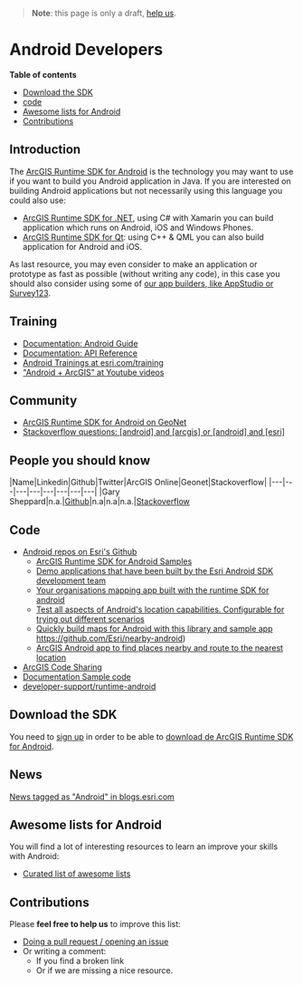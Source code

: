 > **Note**: this page is only a draft, [help us](#contributions).

# Android Developers
<!-- START doctoc generated TOC please keep comment here to allow auto update -->
<!-- DON'T EDIT THIS SECTION, INSTEAD RE-RUN doctoc TO UPDATE -->
**Table of contents**

- [Download the SDK](#download-the-sdk)
- [code](#code)
- [Awesome lists for Android](#awesome-lists-for-android)
- [Contributions](#contributions)

<!-- END doctoc generated TOC please keep comment here to allow auto update -->

## Introduction
The [ArcGIS Runtime SDK for Android](https://developers.arcgis.com/android/) is the technology you may want to use if you want to build you Android application in Java. If you are interested on building Android applications but not necessarily using this language you could also use:

* [ArcGIS Runtime SDK for .NET](../dot-net/README.md), using C# with Xamarin you can build application which runs on Android, iOS and Windows Phones.
* [ArcGIS Runtime SDK for Qt](../qt/README.md): using C++ & QML you can also build application for Android and iOS.

As last resource, you may even consider to make an application or prototype as fast as possible (without writing any code), in this case you should also consider using some of [our app builders, like AppStudio or Survey123](../../../arcgis/products/README.md#app-builders).

## Training
* [Documentation: Android Guide](https://developers.arcgis.com/android/latest/guide/welcome-to-the-help-for-arcgis-runtime-sdk-for-android.htm)
* [Documentation: API Reference](https://developers.arcgis.com/android/latest/api-reference/reference/packages.html)
* [Android Trainings at esri.com/training](https://www.esri.com/training/Bookmark/BJ7CvLE9l)
* ["Android + ArcGIS" at Youtube videos](https://www.youtube.com/results?search_query=android+arcgis)

## Community

* [ArcGIS Runtime SDK for Android on GeoNet](https://geonet.esri.com/community/developers/native-app-developers/arcgis-runtime-sdk-for-android)
* [Stackoverflow questions: [android] and [arcgis] or [android] and [esri]](http://stackoverflow.com/search?q=%5Bandroid%5D+and+%5Barcgis%5D+or+%5Bandroid%5D+and+%5Besri%5D+)

## People you should know

|Name|Linkedin|Github|Twitter|ArcGIS Online|Geonet|Stackoverflow|
|---|---|---|---|---|---|---|---|
|Gary Sheppard|n.a.|[Github](https://github.com/garys-esri)|n.a|n.a|n.a.|[Stackoverflow](http://stackoverflow.com/users/720773/gary-s)

## Code


* [Android repos on Esri's Github](https://github.com/search?q=org%3AEsri+android)
  * [ArcGIS Runtime SDK for Android Samples](https://github.com/Esri/arcgis-runtime-samples-android)
  * [Demo applications that have been built by the Esri Android SDK development team](https://github.com/Esri/arcgis-runtime-demos-android)
  * [Your organisations mapping app built with the runtime SDK for android](https://github.com/Esri/maps-app-android)
  * [Test all aspects of Android's location capabilities. Configurable for trying out different scenarios](https://github.com/Esri/android-gps-test-tool)
  * [Quickly build maps for Android with this library and sample app](https://github.com/Esri/quickstart-map-android)
  https://github.com/Esri/nearby-android)
  * [ArcGIS Android app to find places nearby and route to the nearest location](https://github.com/Esri/nearby-android)
* [ArcGIS Code Sharing](http://codesharing.arcgis.com/)
* [Documentation Sample code](https://developers.arcgis.com/android/latest/sample-code/sample-code.htm)
* [developer-support/runtime-android](https://github.com/Esri/developer-support/tree/master/runtime-android)

## Download the SDK

You need to [sign up](https://developers.arcgis.com/sign-up/) in order to be able
to [download de ArcGIS Runtime SDK for Android](https://developers.arcgis.com/downloads/).

## News

[News tagged as "Android" in blogs.esri.com](https://blogs.esri.com/esri/arcgis/tag/android/)

## Awesome lists for Android
You will find a lot of interesting resources to learn an improve your skills
with Android:
* [Curated list of awesome lists](https://github.com/sindresorhus/awesome)

## Contributions
Please **feel free to help us** to improve this list:

* [Doing a pull request / opening an issue](https://github.com/hhkaos/awesome-arcgis#contributions)
* Or writing a comment:
  * If you find a broken link
  * Or if we are missing a nice resource.
